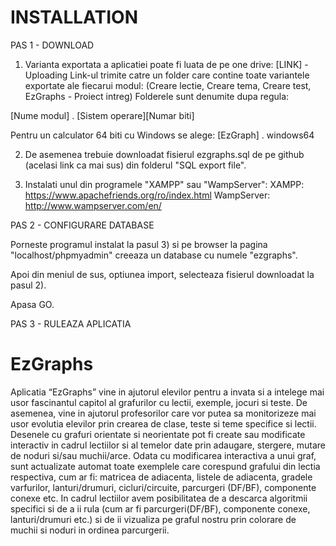 # INSTALLATION
PAS 1 - DOWNLOAD
  1) Varianta exportata a aplicatiei poate fi luata de pe one drive:
		[LINK]	-	Uploading
	Link-ul trimite catre un folder care contine toate variantele exportate ale fiecarui modul: (Creare lectie, Creare tema, Creare test, EzGraphs - Proiect intreg)
	Folderele sunt denumite dupa regula:
  
  [Nume modul] . [Sistem operare][Numar biti]
  
  Pentru un calculator 64 biti cu Windows se alege:
	[EzGraph] . windows64
	
  2) De asemenea trebuie downloadat fisierul ezgraphs.sql de pe github (acelasi link ca mai sus) din folderul "SQL export file".
	
  3) Instalati unul din programele "XAMPP" sau "WampServer":
	XAMPP: https://www.apachefriends.org/ro/index.html
	WampServer: http://www.wampserver.com/en/

PAS 2 - CONFIGURARE DATABASE

Porneste programul instalat la pasul 3) si pe browser la pagina "localhost/phpmyadmin" creeaza un database cu numele "ezgraphs".

Apoi din meniul de sus, optiunea import, selecteaza fisierul downloadat la pasul 2).

Apasa GO.

PAS 3 - RULEAZA APLICATIA

# EzGraphs
Aplicatia “EzGraphs” vine in ajutorul elevilor pentru a invata si a intelege mai usor fascinantul capitol al grafurilor cu lectii, exemple, jocuri si teste. De asemenea, vine in ajutorul profesorilor care vor putea sa monitorizeze mai usor evolutia elevilor prin crearea de clase, teste si teme specifice si lectii. Desenele cu grafuri orientate si neorientate pot fi create sau modificate interactiv in cadrul lectiilor si al temelor date prin adaugare, stergere, mutare de noduri si/sau muchii/arce. Odata cu modificarea interactiva a unui graf, sunt actualizate automat toate exemplele care corespund grafului din lectia respectiva, cum ar fi: matricea de adiacenta, listele de adiacenta, gradele varfurilor, lanturi/drumuri, cicluri/circuite, parcurgeri (DF/BF), componente conexe etc. In cadrul lectiilor avem posibilitatea de a descarca algoritmii specifici si de a ii rula (cum ar fi parcurgeri(DF/BF), componente conexe, lanturi/drumuri etc.) si de ii vizualiza pe graful nostru prin colorare de muchii si noduri in ordinea parcurgerii.
